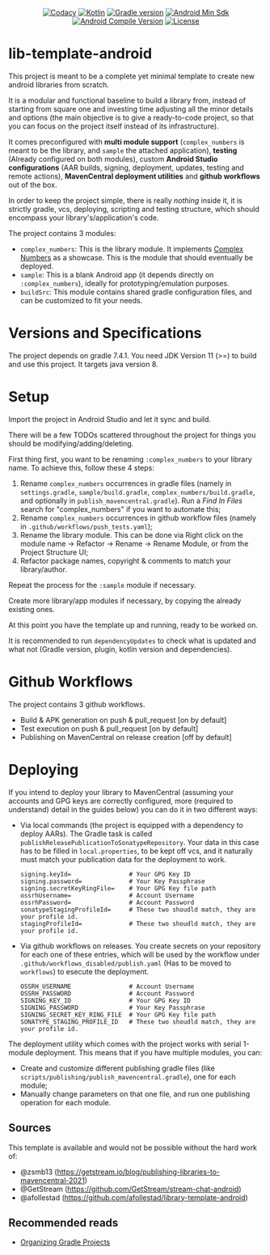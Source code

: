 <p align="center">
  <a href="https://app.codacy.com/manual/lib-template-android/dashboard"><img src="https://app.codacy.com/project/badge/Grade/1ba2dd5e557849ab98ad6d564cfadc11" alt="Codacy"></a>
  <a href="https://kotlinlang.org/docs/releases.html"><img src="https://img.shields.io/badge/kotlin-1.6.10-orange.svg" alt="Kotlin"></a>
  <a href="https://gradle.org/releases/"><img src="https://img.shields.io/badge/gradle-7.4.1-102f39.svg" alt="Gradle version"></a>
  <a href="https://source.android.com/setup/start/build-numbers"><img src="https://img.shields.io/badge/min-15-00e676.svg" alt="Android Min Sdk"></a>
  <a href="https://source.android.com/setup/start/build-numbers"><img src="https://img.shields.io/badge/compile-31-00e676.svg" alt="Android Compile Version"></a>
  <a href="https://github.com/cioccarellia/lib-template-android/blob/master/LICENSE.md"><img src="https://img.shields.io/badge/license-Apache%202.0-blue.svg" alt="License"></a>
</p>

# lib-template-android
This project is meant to be a complete yet minimal template to create new android libraries from scratch.

It is a modular and functional baseline to build a library from, instead of starting from square one and investing time adjusting all the minor details and options (the main objective is to give a ready-to-code project, so that you can focus on the project itself instead of its infrastructure).

It comes preconfigured with **multi module support** (`complex_numbers` is meant to be the library, and `sample` the attached application), **testing** (Already configured on both modules), custom **Android Studio configurations** (AAR builds, signing, deployment, updates, testing and remote actions), **MavenCentral deployment utilities** and **github workflows** out of the box.

In order to keep the project simple, there is really *nothing* inside it, it is strictly gradle, vcs, deploying, scripting and testing structure, which should encompass your library's/application's code.

The project contains 3 modules:
- `complex_numbers`: This is the library module. It implements [Complex Numbers](https://en.wikipedia.org/wiki/Complex_number) as a showcase. This is the module that should eventually be deployed.
- `sample`: This is a blank Android app (it depends directly on `:complex_numbers`), ideally for prototyping/emulation purposes.
- `buildSrc`: This module contains shared gradle configuration files, and can be customized to fit your needs.

# Versions and Specifications
The project depends on gradle 7.4.1.
You need JDK Version 11 (>=) to build and use this project.
It targets java version 8.

# Setup
Import the project in Android Studio and let it sync and build.

There will be a few TODOs scattered throughout the project for things you should be modifying/adding/deleting.

First thing first, you want to be renaming `:complex_numbers` to your library name. To achieve this, follow these 4 steps:
1. Rename `complex_numbers` occurrences in gradle files (namely in `settings.gradle`, `sample/build.gradle`, `complex_numbers/build.gradle`, and optionally in `publish_mavencentral.gradle`). Run a *Find In Files* search for "complex_numbers" if you want to automate this;
2. Rename `complex_numbers` occurrences in github workflow files (namely in `.github/workflows/push_tests.yaml`);
3. Rename the library module. This can be done via Right click on the module name -> Refactor -> Rename -> Rename Module, or from the Project Structure UI;
4. Refactor package names, copyright & comments to match your library/author.

Repeat the process for the `:sample` module if necessary.

Create more library/app modules if necessary, by copying the already existing ones.

At this point you have the template up and running, ready to be worked on. 

It is recommended to run `dependencyUpdates` to check what is updated and what not (Gradle version, plugin, kotlin version and dependencies).

# Github Workflows
The project contains 3 github workflows.
- Build & APK generation on push & pull_request [on by default]
- Test execution on push & pull_request [on by default]
- Publishing on MavenCentral on release creation [off by default]

# Deploying
If you intend to deploy your library to MavenCentral (assuming your accounts and GPG keys are correctly configured, more (required to understand) detail in the guides below) you can do it in two different ways:
- Via local commands (the project is equipped with a dependency to deploy AARs). The Gradle task is called `publishReleasePublicationToSonatypeRepository`. 
  Your data in this case has to be filled in `local.properties`, to be kept off vcs, and it naturally must match your publication data for the deployment to work.
    ```
    signing.keyId=                # Your GPG Key ID
    signing.password=             # Your Key Passphrase
    signing.secretKeyRingFile=    # Your GPG Key file path
    ossrhUsername=                # Account Username
    ossrhPassword=                # Account Password
    sonatypeStagingProfileId=     # These two shoudld match, they are your profile id.
    stagingProfileId=             # These two shoudld match, they are your profile id.
    ```


- Via github workflows on releases. You create secrets on your repository for each one of these entries, which will be used by the workflow under `.github/workflows_disabled/publish.yaml` (Has to be moved to `workflows`) to esecute the deployment.
    ```
    OSSRH_USERNAME                # Account Username
    OSSRH_PASSWORD                # Account Password
    SIGNING_KEY_ID                # Your GPG Key ID
    SIGNING_PASSWORD              # Your Key Passphrase
    SIGNING_SECRET_KEY_RING_FILE  # Your GPG Key file path
    SONATYPE_STAGING_PROFILE_ID   # These two shoudld match, they are your profile id.
    ```

The deployment utility which comes with the project works with serial 1-module deployment. This means that if you have multiple modules, you can:
- Create and customize different publishing gradle files (like `scripts/publishing/publish_mavencentral.gradle`), one for each module;
- Manually change parameters on that one file, and run one publishing operation for each module.

## Sources
This template is available and would not be possible without the hard work of:
- @zsmb13 (https://getstream.io/blog/publishing-libraries-to-mavencentral-2021)
- @GetStream (https://github.com/GetStream/stream-chat-android)
- @afollestad (https://github.com/afollestad/library-template-android)

## Recommended reads
- [Organizing Gradle Projects](https://docs.gradle.org/current/userguide/organizing_gradle_projects.html)
